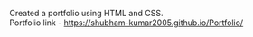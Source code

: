 Created a portfolio using HTML and CSS.
<br>
Portfolio link - https://shubham-kumar2005.github.io/Portfolio/

